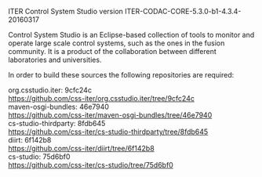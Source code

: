 ITER Control System Studio version ITER-CODAC-CORE-5.3.0-b1-4.3.4-20160317

Control System Studio is an Eclipse-based collection of tools
to monitor and operate large scale control systems, such as the
ones in the fusion community. It is a product of the collaboration
between different laboratories and universities.

In order to build these sources the following repositories are required:

org.csstudio.iter: 9cfc24c  
<https://github.com/css-iter/org.csstudio.iter/tree/9cfc24c>  
maven-osgi-bundles: 46e7940  
<https://github.com/css-iter/maven-osgi-bundles/tree/46e7940>  
cs-studio-thirdparty: 8fdb645  
<https://github.com/css-iter/cs-studio-thirdparty/tree/8fdb645>  
diirt: 6f142b8  
<https://github.com/css-iter/diirt/tree/6f142b8>  
cs-studio: 75d6bf0  
<https://github.com/css-iter/cs-studio/tree/75d6bf0>  
